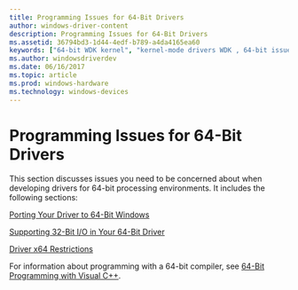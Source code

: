```yaml
---
title: Programming Issues for 64-Bit Drivers
author: windows-driver-content
description: Programming Issues for 64-Bit Drivers
ms.assetid: 36794bd3-1d44-4edf-b789-a4da4165ea60
keywords: ["64-bit WDK kernel", "kernel-mode drivers WDK , 64-bit issues", "Win32 applications WDK 64-bit", "user-mode applications WDK 64-bit"]
ms.author: windowsdriverdev
ms.date: 06/16/2017
ms.topic: article
ms.prod: windows-hardware
ms.technology: windows-devices
---
```


# Programming Issues for 64-Bit Drivers





This section discusses issues you need to be concerned about when developing drivers for 64-bit processing environments. It includes the following sections:

[Porting Your Driver to 64-Bit Windows](porting-your-driver-to-64-bit-windows.md)

[Supporting 32-Bit I/O in Your 64-Bit Driver](supporting-32-bit-i-o-in-your-64-bit-driver.md)

[Driver x64 Restrictions](driver-x64-restrictions.md)

For information about programming with a 64-bit compiler, see [64-Bit Programming with Visual C++](http://go.microsoft.com/fwlink/p/?linkid=165521).

 

 




